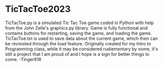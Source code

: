 # TicTacToe2023
TicTacToe.py is a simulated Tic Tac Toe game coded in Python with help from the John Zelle's graphics.py library.
Game is fully functional and contains buttons for restarting, saving the game, and loading the game. 
TicTacToe.txt is used to save data about the current game, which then can be revisisted through the load feature.
Originally created for my Intro to Programming class, while it may be considered rudiementary by some, it's still a project that I am proud of and I hope is a sign for better things to come.
-Tinger618
